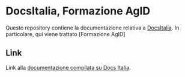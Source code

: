 DocsItalia, Formazione AgID
===================

Questo repository contiene la documentazione relativa a [DocsItalia](www.docs.italia.it). 
In particolare, qui viene trattato [Formazione AgID]

Link
----

Link alla [documentazione compilata su Docs Italia](http://starter-kit-docs-italia.readthedocs.io/).


